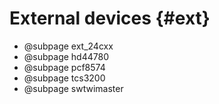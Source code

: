 
External devices {#ext}
================

 * @subpage ext_24cxx
 * @subpage hd44780
 * @subpage pcf8574
 * @subpage tcs3200
 * @subpage swtwimaster
